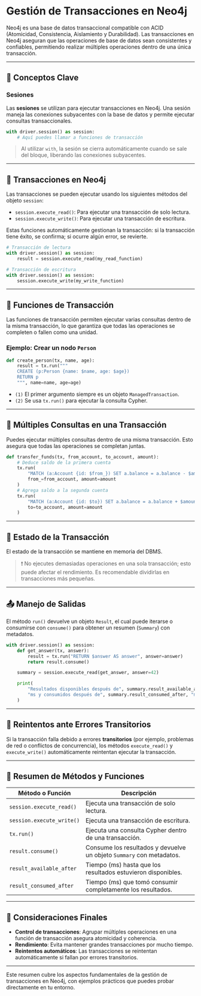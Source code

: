 # Gestión de Transacciones en Neo4j

Neo4j es una base de datos transaccional compatible con ACID (Atomicidad, Consistencia, Aislamiento y Durabilidad). Las transacciones en Neo4j aseguran que las operaciones de base de datos sean consistentes y confiables, permitiendo realizar múltiples operaciones dentro de una única transacción.

---

## 🔑 Conceptos Clave

### Sesiones

Las **sesiones** se utilizan para ejecutar transacciones en Neo4j. Una sesión maneja las conexiones subyacentes con la base de datos y permite ejecutar consultas transaccionales.

```python
with driver.session() as session:
    # Aquí puedes llamar a funciones de transacción
```

> Al utilizar `with`, la sesión se cierra automáticamente cuando se sale del bloque, liberando las conexiones subyacentes.

---

## 🔄 Transacciones en Neo4j

Las transacciones se pueden ejecutar usando los siguientes métodos del objeto `session`:

- `session.execute_read()`: Para ejecutar una transacción de solo lectura.
- `session.execute_write()`: Para ejecutar una transacción de escritura.

Estas funciones automáticamente gestionan la transacción: si la transacción tiene éxito, se confirma; si ocurre algún error, se revierte.

```python
# Transacción de lectura
with driver.session() as session:
    result = session.execute_read(my_read_function)

# Transacción de escritura
with driver.session() as session:
    session.execute_write(my_write_function)
```

---

## 🧠 Funciones de Transacción

Las funciones de transacción permiten ejecutar varias consultas dentro de la misma transacción, lo que garantiza que todas las operaciones se completen o fallen como una unidad.

### Ejemplo: Crear un nodo `Person`

```python
def create_person(tx, name, age):
    result = tx.run("""
    CREATE (p:Person {name: $name, age: $age})
    RETURN p
    """, name=name, age=age)
```

- `(1)` El primer argumento siempre es un objeto `ManagedTransaction`.
- `(2)` Se usa `tx.run()` para ejecutar la consulta Cypher.

---

## 🔁 Múltiples Consultas en una Transacción

Puedes ejecutar múltiples consultas dentro de una misma transacción. Esto asegura que todas las operaciones se completan juntas.

```python
def transfer_funds(tx, from_account, to_account, amount):
    # Deduce saldo de la primera cuenta
    tx.run(
        "MATCH (a:Account {id: $from_}) SET a.balance = a.balance - $amount",
        from_=from_account, amount=amount
    )
    # Agrega saldo a la segunda cuenta
    tx.run(
        "MATCH (a:Account {id: $to}) SET a.balance = a.balance + $amount",
        to=to_account, amount=amount
    )
```

---

## 💾 Estado de la Transacción

El estado de la transacción se mantiene en memoria del DBMS.  
> ❗ No ejecutes demasiadas operaciones en una sola transacción; esto puede afectar el rendimiento. Es recomendable dividirlas en transacciones más pequeñas.

---

## 📤 Manejo de Salidas

El método `run()` devuelve un objeto `Result`, el cual puede iterarse o consumirse con `consume()` para obtener un resumen (`Summary`) con metadatos.

```python
with driver.session() as session:
    def get_answer(tx, answer):
        result = tx.run("RETURN $answer AS answer", answer=answer)
        return result.consume()

    summary = session.execute_read(get_answer, answer=42)

    print(
        "Resultados disponibles después de", summary.result_available_after,
        "ms y consumidos después de", summary.result_consumed_after, "ms"
    )
```

---

## 🔁 Reintentos ante Errores Transitorios

Si la transacción falla debido a errores **transitorios** (por ejemplo, problemas de red o conflictos de concurrencia), los métodos `execute_read()` y `execute_write()` automáticamente reintentan ejecutar la transacción.

---

## 📝 Resumen de Métodos y Funciones

| Método o Función         | Descripción                                                                 |
|--------------------------|-----------------------------------------------------------------------------|
| `session.execute_read()` | Ejecuta una transacción de solo lectura.                                   |
| `session.execute_write()`| Ejecuta una transacción de escritura.                                      |
| `tx.run()`               | Ejecuta una consulta Cypher dentro de una transacción.                     |
| `result.consume()`       | Consume los resultados y devuelve un objeto `Summary` con metadatos.       |
| `result_available_after` | Tiempo (ms) hasta que los resultados estuvieron disponibles.               |
| `result_consumed_after`  | Tiempo (ms) que tomó consumir completamente los resultados.                |

---

## 🧠 Consideraciones Finales

- **Control de transacciones**: Agrupar múltiples operaciones en una función de transacción asegura atomicidad y coherencia.
- **Rendimiento**: Evita mantener grandes transacciones por mucho tiempo.
- **Reintentos automáticos**: Las transacciones se reintentan automáticamente si fallan por errores transitorios.

---

Este resumen cubre los aspectos fundamentales de la gestión de transacciones en Neo4j, con ejemplos prácticos que puedes probar directamente en tu entorno.
